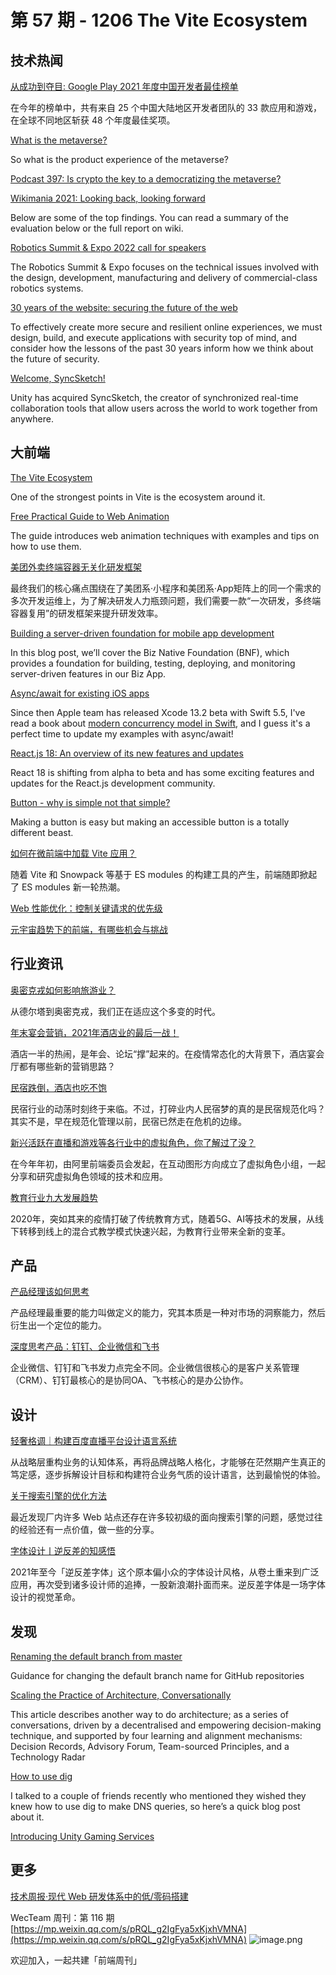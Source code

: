 # 第 57 期 - 1206 The Vite Ecosystem
## 技术热闻
[从成功到夺目: Google Play 2021 年度中国开发者最佳榜单](https://mp.weixin.qq.com/s/dL_B1D0bFjMayEZ8_CIAJQ)

在今年的榜单中，共有来自 25 个中国大陆地区开发者团队的 33 款应用和游戏，在全球不同地区斩获 48 个年度最佳奖项。

[What is the metaverse?](https://interconnected.org/home/2021/12/02/metaverse)

So what is the product experience of the metaverse?

[Podcast 397: Is crypto the key to a democratizing the metaverse?](https://stackoverflow.blog/2021/12/03/podcast-397-is-crypto-the-key-to-a-democratizing-the-metaverse/)


[Wikimania 2021: Looking back, looking forward](https://diff.wikimedia.org/2021/12/02/wikimania-2021-looking-back-looking-forward/)

Below are some of the top findings. You can read a summary of the evaluation below or the full report on wiki.

[Robotics Summit & Expo 2022 call for speakers](https://www.therobotreport.com/robotics-summit-expo-2022-call-for-speakers/)

The Robotics Summit & Expo focuses on the technical issues involved with the design, development, manufacturing and delivery of commercial-class robotics systems.

[30 years of the website: securing the future of the web](https://www.fastly.com/blog/30-years-of-the-website-securing-the-future-of-the-web)

To effectively create more secure and resilient online experiences, we must design, build, and execute applications with security top of mind, and consider how the lessons of the past 30 years inform how we think about the future of security. 

[Welcome, SyncSketch!](https://blog.unity.com/news/welcome-syncsketch)

Unity has acquired SyncSketch, the creator of synchronized real-time collaboration tools that allow users across the world to work together from anywhere.

## 大前端
[The Vite Ecosystem](https://patak.dev/vite/ecosystem.html)

One of the strongest points in Vite is the ecosystem around it.

[Free Practical Guide to Web Animation](https://tilda.education/en/web-animation-course)

The guide introduces web animation techniques with examples and tips on how to use them.

[美团外卖终端容器无关化研发框架](https://tech.meituan.com/2021/12/02/meituan-waimai-containerless-framework.html)

最终我们的核心痛点围绕在了美团系·小程序和美团系·App矩阵上的同一个需求的多次开发运维上，为了解决研发人力瓶颈问题，我们需要一款“一次研发，多终端容器复用”的研发框架来提升研发效率。

[Building a server-driven foundation for mobile app development](https://engineeringblog.yelp.com/2021/11/building-a-server-driven-foundation-for-mobile-app-development.html)

In this blog post, we’ll cover the Biz Native Foundation (BNF), which provides a foundation for building, testing, deploying, and monitoring server-driven features in our Biz App.

[Async/await for existing iOS apps](https://www.artemnovichkov.com/blog/async-await-offline)

Since then Apple team has released Xcode 13.2 beta with Swift 5.5, I've read a book about [modern concurrency model in Swift](https://www.raywenderlich.com/books/modern-concurrency-in-swift), and I guess it's a perfect time to update my examples with async/await!

[React.js 18: An overview of its new features and updates](https://dev.to/dhiwise/react-js-18-an-overview-of-its-new-features-and-updates-4nh1)

React 18 is shifting from alpha to beta and has some exciting features and updates for the React.js development community.

[Button - why is simple not that simple?](https://ckeditor.com/blog/button-why-is-simple-not-that-simple/)

Making a button is easy but making an accessible button is a totally different beast.

[如何在微前端中加载 Vite 应用？](https://mp.weixin.qq.com/s/veCOceuA5ISypibnJ735BQ)

随着 Vite 和 Snowpack 等基于 ES modules 的构建工具的产生，前端随即掀起了 ES modules 新一轮热潮。

[Web 性能优化：控制关键请求的优先级](https://mp.weixin.qq.com/s/P63LEMaXLMyWGYVdLiWxZw)


[元宇宙趋势下的前端，有哪些机会与挑战](https://mp.weixin.qq.com/s/z1ihlrUkjn5mBRkGzkIqRw)


## 行业资讯
[奥密克戎如何影响旅游业？](https://mp.weixin.qq.com/s/AM8rQeKVJAWaG5nikEXHvw)

从德尔塔到奥密克戎，我们正在适应这个多变的时代。

[年末宴会营销，2021年酒店业的最后一战！](https://mp.weixin.qq.com/s/FhJvb3P_9f_wTse8Y4YzIQ)

酒店一半的热闹，是年会、论坛“撑”起来的。在疫情常态化的大背景下，酒店宴会厅都有哪些新的营销思路？

[民宿跌倒，酒店也吃不饱](https://mp.weixin.qq.com/s/5P8TS0IT4bsQexQ_U9kRpg)

民宿行业的动荡时刻终于来临。不过，打碎业内人民宿梦的真的是民宿规范化吗？其实不是，早在规范化管理以前，民宿已然走在危机的边缘。

[新兴活跃在直播和游戏等各行业中的虚拟角色，你了解过了没？](https://mp.weixin.qq.com/s/pDdSHpEqXVsFx3yaiovkHQ)

在今年年初，由阿里前端委员会发起，在互动图形方向成立了虚拟角色小组，一起分享和研究虚拟角色领域的技术和应用。

[教育行业九大发展趋势](https://mp.weixin.qq.com/s/U8K1eXI_WwkDOGgqlkT51g)

2020年，突如其来的疫情打破了传统教育方式，随着5G、AI等技术的发展，从线下转移到线上的混合式教学模式快速兴起，为教育行业带来全新的变革。

## 产品
[产品经理该如何思考](https://mp.weixin.qq.com/s/Qfo0UsHY6LNbrMxTJ6FtbQ)

产品经理最重要的能力叫做定义的能力，究其本质是一种对市场的洞察能力，然后衍生出一个定位的能力。

[深度思考产品：钉钉、企业微信和飞书](https://www.toutiao.com/i7036760771153379843)

企业微信、钉钉和飞书发力点完全不同。企业微信很核心的是客户关系管理（CRM）、钉钉最核心的是协同OA、飞书核心的是办公协作。

## 设计
[轻奢格调｜构建百度直播平台设计语言系统](https://mp.weixin.qq.com/s/Vm0U1q19ICGCsmWU-tKYrQ)

从战略层重构业务的认知体系，再将品牌战略人格化，才能够在茫然期产生真正的笃定感，逐步拆解设计目标和构建符合业务气质的设计语言，达到最愉悦的体验。

[关于搜索引擎的优化方法](https://mp.weixin.qq.com/s/9hxMrTzsS7DnCboXYDDTUA)

最近发现厂内许多 Web 站点还存在许多较初级的面向搜索引擎的问题，感觉过往的经验还有一点价值，做一些的分享。

[字体设计丨逆反差的知感悟](https://mp.weixin.qq.com/s/Fdq7LRTyq9MYiIO-QmbYQw)

2021年至今「逆反差字体」这个原本偏小众的字体设计风格，从卷土重来到广泛应用，再次受到诸多设计师的追捧，一股新浪潮扑面而来。逆反差字体是一场字体设计的视觉革命。

## 发现
[Renaming the default branch from master](https://github.com/github/renaming)

Guidance for changing the default branch name for GitHub repositories

[Scaling the Practice of Architecture, Conversationally](https://martinfowler.com/articles/scaling-architecture-conversationally.html)

This article describes another way to do architecture; as a series of conversations, driven by a decentralised and empowering decision-making technique, and supported by four learning and alignment mechanisms: Decision Records, Advisory Forum, Team-sourced Principles, and a Technology Radar

[How to use dig](https://jvns.ca/blog/2021/12/04/how-to-use-dig/)

I talked to a couple of friends recently who mentioned they wished they knew how to use dig to make DNS queries, so here’s a quick blog post about it.

[Introducing Unity Gaming Services](https://blog.unity.com/games/introducing-unity-gaming-services)


## 更多
[技术周报·现代 Web 研发体系中的低/零码搭建](https://mp.weixin.qq.com/s/Nxbm5rRMal1jNZsWjyI7AQ)


WecTeam 周刊：第 116 期[https://mp.weixin.qq.com/s/pRQL_g2IgFya5xKjxhVMNA](https://mp.weixin.qq.com/s/pRQL_g2IgFya5xKjxhVMNA)
![image.png](https://cdn.nlark.com/yuque/0/2020/png/85771/1605930034828-7fc81343-651f-4a15-8465-eebe5a23cf61.png#crop=0&crop=0&crop=1&crop=1&height=31&id=C5Hpa&margin=%5Bobject%20Object%5D&name=image.png&originHeight=90&originWidth=2186&originalType=binary&ratio=1&rotation=0&showTitle=false&size=14325&status=done&style=none&title=&width=746)


欢迎加入，一起共建「前端周刊」
